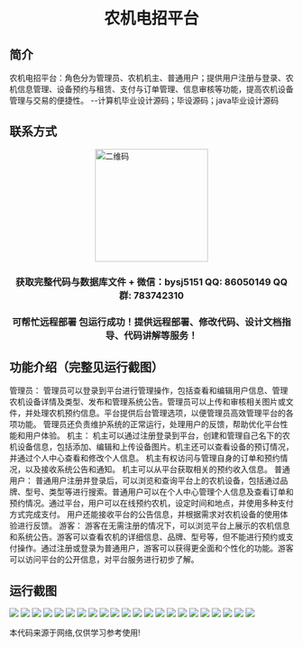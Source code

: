 <p><h1 align="center">农机电招平台</h1></p>

## 简介
农机电招平台：角色分为管理员、农机机主、普通用户；提供用户注册与登录、农机信息管理、设备预约与租赁、支付与订单管理、信息审核等功能，提高农机设备管理与交易的便捷性。    --计算机毕业设计源码；毕设源码；java毕业设计源码


## 联系方式
<img src="https://bs-1329754181.cos.ap-shanghai.myqcloud.com/wx.jpg" alt="二维码" style="display: block; margin: 0 auto;" width="200px">
<p><h3 align="center">获取完整代码与数据库文件 + 微信：bysj5151 QQ: 86050149 QQ群: 783742310</h3></p>
<p><h3 align="center">可帮忙远程部署 包运行成功！提供远程部署、修改代码、设计文档指导、代码讲解等服务！</h3></p>

## 功能介绍（完整见运行截图）
管理员： 管理员可以登录到平台进行管理操作，包括查看和编辑用户信息、管理农机设备详情及类型、发布和管理系统公告。管理员可以上传和审核相关图片或文件，并处理农机预约信息。平台提供后台管理选项，以便管理员高效管理平台的各项功能。 管理员还负责维护系统的正常运行，处理用户的反馈，帮助优化平台性能和用户体验。
机主： 机主可以通过注册登录到平台，创建和管理自己名下的农机设备信息，包括添加、编辑和上传设备图片。机主还可以查看设备的预订情况，并通过个人中心查看和修改个人信息。 机主有权访问与管理自身的订单和预约情况，以及接收系统公告和通知。 机主可以从平台获取相关的预约收入信息。
普通用户： 普通用户注册并登录后，可以浏览和查询平台上的农机设备，包括通过品牌、型号、类型等进行搜索。普通用户可以在个人中心管理个人信息及查看订单和预约情况。通过平台，用户可以在线预约农机，设定时间和地点，并使用多种支付方式完成支付。 用户还能接收平台的公告信息，并根据需求对农机设备的使用体验进行反馈。
游客： 游客在无需注册的情况下，可以浏览平台上展示的农机信息和系统公告。游客可以查看农机的详细信息、品牌、型号等，但不能进行预约或支付操作。通过注册或登录为普通用户，游客可以获得更全面和个性化的功能。游客可以访问平台的公开信息，对平台服务进行初步了解。


## 运行截图
![](https://bs-1329754181.cos.ap-shanghai.myqcloud.com/spring/NongJiDianZhaoPingTai/img/001.jpg)
![](https://bs-1329754181.cos.ap-shanghai.myqcloud.com/spring/NongJiDianZhaoPingTai/img/002.jpg)
![](https://bs-1329754181.cos.ap-shanghai.myqcloud.com/spring/NongJiDianZhaoPingTai/img/003.jpg)
![](https://bs-1329754181.cos.ap-shanghai.myqcloud.com/spring/NongJiDianZhaoPingTai/img/004.jpg)
![](https://bs-1329754181.cos.ap-shanghai.myqcloud.com/spring/NongJiDianZhaoPingTai/img/005.jpg)
![](https://bs-1329754181.cos.ap-shanghai.myqcloud.com/spring/NongJiDianZhaoPingTai/img/006.jpg)
![](https://bs-1329754181.cos.ap-shanghai.myqcloud.com/spring/NongJiDianZhaoPingTai/img/007.jpg)
![](https://bs-1329754181.cos.ap-shanghai.myqcloud.com/spring/NongJiDianZhaoPingTai/img/008.jpg)
![](https://bs-1329754181.cos.ap-shanghai.myqcloud.com/spring/NongJiDianZhaoPingTai/img/009.jpg)
![](https://bs-1329754181.cos.ap-shanghai.myqcloud.com/spring/NongJiDianZhaoPingTai/img/010.jpg)
![](https://bs-1329754181.cos.ap-shanghai.myqcloud.com/spring/NongJiDianZhaoPingTai/img/011.jpg)
![](https://bs-1329754181.cos.ap-shanghai.myqcloud.com/spring/NongJiDianZhaoPingTai/img/012.jpg)
![](https://bs-1329754181.cos.ap-shanghai.myqcloud.com/spring/NongJiDianZhaoPingTai/img/013.jpg)
![](https://bs-1329754181.cos.ap-shanghai.myqcloud.com/spring/NongJiDianZhaoPingTai/img/014.jpg)
![](https://bs-1329754181.cos.ap-shanghai.myqcloud.com/spring/NongJiDianZhaoPingTai/img/015.jpg)
![](https://bs-1329754181.cos.ap-shanghai.myqcloud.com/spring/NongJiDianZhaoPingTai/img/016.jpg)
![](https://bs-1329754181.cos.ap-shanghai.myqcloud.com/spring/NongJiDianZhaoPingTai/img/017.jpg)
![](https://bs-1329754181.cos.ap-shanghai.myqcloud.com/spring/NongJiDianZhaoPingTai/img/018.jpg)
![](https://bs-1329754181.cos.ap-shanghai.myqcloud.com/spring/NongJiDianZhaoPingTai/img/019.jpg)
![](https://bs-1329754181.cos.ap-shanghai.myqcloud.com/spring/NongJiDianZhaoPingTai/img/020.jpg)
![](https://bs-1329754181.cos.ap-shanghai.myqcloud.com/spring/NongJiDianZhaoPingTai/img/021.jpg)
![](https://bs-1329754181.cos.ap-shanghai.myqcloud.com/spring/NongJiDianZhaoPingTai/img/022.jpg)

<p>本代码来源于网络,仅供学习参考使用!</p>
